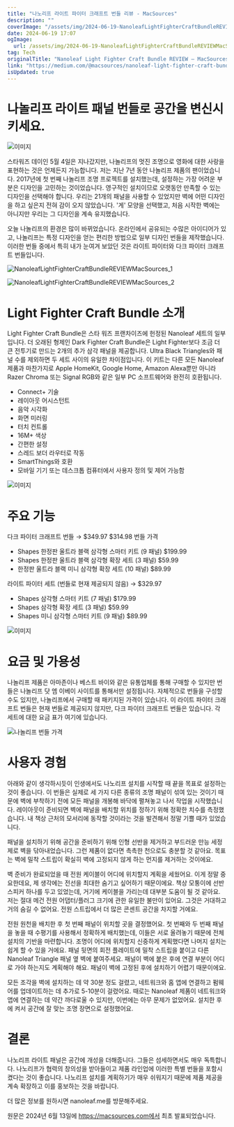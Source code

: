 ```yaml
---
title: "나노리프 라이트 파이터 크래프트 번들 리뷰 - MacSources"
description: ""
coverImage: "/assets/img/2024-06-19-NanoleafLightFighterCraftBundleREVIEWMacSources_0.png"
date: 2024-06-19 17:07
ogImage:
  url: /assets/img/2024-06-19-NanoleafLightFighterCraftBundleREVIEWMacSources_0.png
tag: Tech
originalTitle: "Nanoleaf Light Fighter Craft Bundle REVIEW — MacSources"
link: "https://medium.com/@macsources/nanoleaf-light-fighter-craft-bundle-review-macsources-3069547bd617"
isUpdated: true
---
```


# 나놀리프 라이트 패널 번들로 공간을 변신시키세요.

![이미지](/assets/img/2024-06-19-NanoleafLightFighterCraftBundleREVIEWMacSources_0.png)

스타워즈 데이인 5월 4일은 지나갔지만, 나놀리프의 멋진 조명으로 영화에 대한 사랑을 표현하는 것은 언제든지 가능합니다. 저는 지난 7년 동안 나놀리프 제품의 팬이었습니다. 2017년에 첫 번째 나놀리프 조명 프로젝트를 설치했는데, 설정하는 가장 어려운 부분은 디자인을 고민하는 것이었습니다. 영구적인 설치이므로 오랫동안 만족할 수 있는 디자인을 선택해야 합니다. 우리는 21개의 패널을 사용할 수 있었지만 벽에 어떤 디자인을 하고 싶은지 전혀 감이 오지 않았습니다. '게' 모양을 선택했고, 처음 시작한 벽에는 아니지만 우리는 그 디자인을 계속 유지했습니다.

오늘 나놀리프의 환경은 많이 바뀌었습니다. 온라인에서 공유되는 수많은 아이디어가 있고, 나놀리프는 특정 디자인을 얻는 편리한 방법으로 일부 디자인 번들을 제작했습니다. 이러한 번들 중에서 특히 내가 눈여겨 보았던 것은 라이트 파이터와 다크 파이터 크래프트 번들입니다.

<div class="content-ad"></div>

![NanoleafLightFighterCraftBundleREVIEWMacSources_1](/assets/img/2024-06-19-NanoleafLightFighterCraftBundleREVIEWMacSources_1.png)

![NanoleafLightFighterCraftBundleREVIEWMacSources_2](/assets/img/2024-06-19-NanoleafLightFighterCraftBundleREVIEWMacSources_2.png)

# Light Fighter Craft Bundle 소개

Light Fighter Craft Bundle은 스타 워즈 프랜차이즈에 헌정된 Nanoleaf 세트의 일부입니다. 더 오래된 형제인 Dark Fighter Craft Bundle은 Light Fighter보다 조금 더 큰 전투기로 만드는 2개의 추가 삼각 패널을 제공합니다. Ultra Black Triangles와 패널 수를 제외하면 두 세트 사이의 유일한 차이점입니다. 이 키트는 다른 모든 Nanoleaf 제품과 마찬가지로 Apple HomeKit, Google Home, Amazon Alexa뿐만 아니라 Razer Chroma 또는 Signal RGB와 같은 일부 PC 소프트웨어와 완전히 호환됩니다.

<div class="content-ad"></div>

- Connect+ 기술
- 레이아웃 어시스턴트
- 음악 시각화
- 화면 미러링
- 터치 컨트롤
- 16M+ 색상
- 간편한 설정
- 스레드 보더 라우터로 작동
- SmartThings와 호환
- 모바일 기기 또는 데스크톱 컴퓨터에서 사용자 정의 및 제어 가능함

![이미지](/assets/img/2024-06-19-NanoleafLightFighterCraftBundleREVIEWMacSources_3.png)

# 주요 기능

다크 파이터 크래프트 번들 → $349.97 $314.98 번들 가격

<div class="content-ad"></div>

- Shapes 한정판 울트라 블랙 삼각형 스마터 키트 (9 패널) $199.99
- Shapes 한정판 울트라 블랙 삼각형 확장 세트 (3 패널) $59.99
- 한정판 울트라 블랙 미니 삼각형 확장 세트 (10 패널) $89.99

라이트 파이터 세트 (번들로 현재 제공되지 않음) → $329.97

- Shapes 삼각형 스마터 키트 (7 패널) $179.99
- Shapes 삼각형 확장 세트 (3 패널) $59.99
- Shapes 미니 삼각형 스마터 키트 (9 패널) $89.99

![이미지](/assets/img/2024-06-19-NanoleafLightFighterCraftBundleREVIEWMacSources_4.png)

<div class="content-ad"></div>

# 요금 및 가용성

나놀리프 제품은 아마존이나 베스트 바이와 같은 유통업체를 통해 구매할 수 있지만 번들은 나놀리프 닷 엠 이베이 사이트를 통해서만 설정됩니다. 자체적으로 번들을 구성할 수도 있지만, 나놀리프에서 구매할 때 패키지된 가격이 있습니다. 이 라이트 파이터 크래프트 번들은 현재 번들로 제공되지 않지만, 다크 파이터 크래프트 번들은 있습니다. 각 세트에 대한 요금 표가 여기에 있습니다.

![나놀리프 번들 가격](/assets/img/2024-06-19-NanoleafLightFighterCraftBundleREVIEWMacSources_5.png)

# 사용자 경험

<div class="content-ad"></div>

아래와 같이 생각하시듯이 인생에서도 나노리프 설치를 시작할 때 끝을 목표로 설정하는 것이 좋습니다. 이 번들은 실제로 세 가지 다른 종류의 조명 패널이 섞여 있는 것이기 때문에 벽에 부착하기 전에 모든 패널을 개봉해 바닥에 펼쳐놓고 나서 작업을 시작했습니다. 레이아웃이 준비되면 벽에 패널을 배치할 위치를 정하기 위해 정확한 치수를 측정했습니다. 내 책상 근처의 모서리에 동작할 것이라는 것을 발견해서 정말 기쁠 때가 있었습니다.

<div class="content-ad"></div>

패널을 설치하기 위해 공간을 준비하기 위해 인형 선반을 제거하고 부드러운 만능 세정제로 벽을 닦아내었습니다. 그런 제품이 없다면 촉촉한 천으로도 충분할 것 같아요. 목표는 벽에 밀착 스트립이 확실히 벽에 고정되지 않게 하는 먼지를 제거하는 것이에요.

벽 준비가 완료되었을 때 전원 케이블이 어디에 위치할지 계획을 세웠어요. 이게 정말 중요한데요, 제 생각에는 전선을 최대한 숨기고 싶어하기 때문이에요. 책상 모퉁이에 선반 스피커 하나를 두고 있었는데, 거기에 케이블을 가리는데 대부분 도움이 될 것 같아요. 저는 절대 메건 전원 어댑터/플러그 크기에 관한 유일한 불만이 있어요. 그것은 거대하고 거의 숨길 수 없어요. 전원 스트립에서 더 많은 콘센트 공간을 차지할 거에요.

전원 원천을 배치한 후 첫 번째 패널이 위치할 곳을 결정했어요. 첫 번째와 두 번째 패널을 놓을 때 수평기를 사용해서 정확하게 배치했는데, 이들은 서로 올려놓기 때문에 전체 설치의 기반을 마련합니다. 조명이 어디에 위치할지 신중하게 계획했다면 나머지 설치는 쉽게 할 수 있을 거에요. 패널 뒷면의 회전 플레이트에 밀착 스트립을 붙이고 다른 Nanoleaf Triangle 패널 옆 벽에 붙여주세요. 패널이 벽에 붙은 후에 연결 부분이 어디로 가야 하는지도 계획해야 해요. 패널이 벽에 고정된 후에 설치하기 어렵기 때문이에요.

모든 조각을 벽에 설치하는 데 약 30분 정도 걸렸고, 네트워크와 홈 앱에 연결하고 펌웨어를 업데이트하는 데 추가로 5-10분이 걸렸어요. 때로는 Nanoleaf 제품이 네트워크와 앱에 연결하는 데 약간 까다로울 수 있지만, 이번에는 아무 문제가 없었어요. 설치한 후에 켜서 공간에 잘 맞는 조명 장면으로 설정했어요.

<div class="content-ad"></div>

# 결론

나노리프 라이트 패널은 공간에 개성을 더해줍니다. 그들은 섬세하면서도 매우 독특합니다. 나노리프가 협력의 창의성을 받아들이고 제품 라인업에 이러한 특별 번들을 포함시켰다는 것이 좋습니다. 나노리프 설치를 계획하기가 매우 쉬워지기 때문에 제품 제공을 계속 확장하고 이를 홍보하는 것을 바랍니다.

더 많은 정보를 원하시면 nanoleaf.me를 방문해주세요.

원문은 2024년 6월 13일에 https://macsources.com에서 최초 발표되었습니다.
